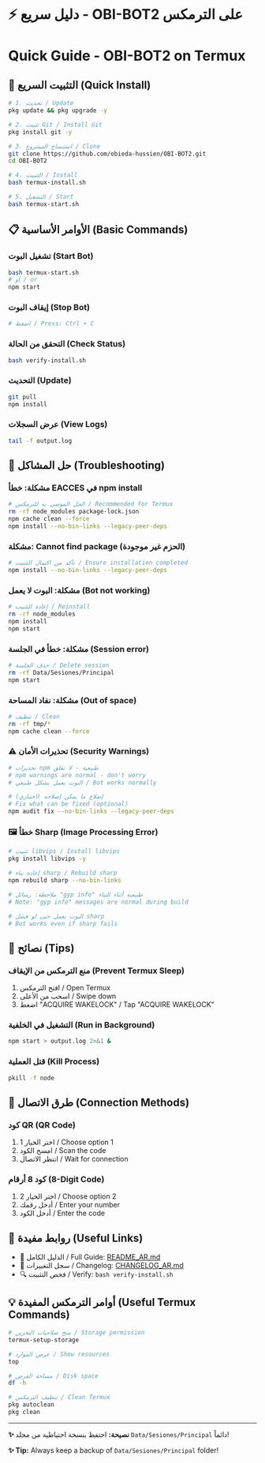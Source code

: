 # ⚡ دليل سريع - OBI-BOT2 على الترمكس
# Quick Guide - OBI-BOT2 on Termux

## 🚀 التثبيت السريع (Quick Install)

```bash
# 1. تحديث / Update
pkg update && pkg upgrade -y

# 2. تثبيت Git / Install Git
pkg install git -y

# 3. استنساخ المشروع / Clone
git clone https://github.com/obieda-hussien/OBI-BOT2.git
cd OBI-BOT2

# 4. التثبيت / Install
bash termux-install.sh

# 5. التشغيل / Start
bash termux-start.sh
```

## 📋 الأوامر الأساسية (Basic Commands)

### تشغيل البوت (Start Bot)
```bash
bash termux-start.sh
# أو / or
npm start
```

### إيقاف البوت (Stop Bot)
```bash
# اضغط / Press: Ctrl + C
```

### التحقق من الحالة (Check Status)
```bash
bash verify-install.sh
```

### التحديث (Update)
```bash
git pull
npm install
```

### عرض السجلات (View Logs)
```bash
tail -f output.log
```

## 🔧 حل المشاكل (Troubleshooting)

### مشكلة: خطأ EACCES في npm install
```bash
# الحل الموصى به للترمكس / Recommended for Termux
rm -rf node_modules package-lock.json
npm cache clean --force
npm install --no-bin-links --legacy-peer-deps
```

### مشكلة: Cannot find package (الحزم غير موجودة)
```bash
# تأكد من اكتمال التثبيت / Ensure installation completed
npm install --no-bin-links --legacy-peer-deps
```

### مشكلة: البوت لا يعمل (Bot not working)
```bash
# إعادة التثبيت / Reinstall
rm -rf node_modules
npm install
npm start
```

### مشكلة: خطأ في الجلسة (Session error)
```bash
# حذف الجلسة / Delete session
rm -rf Data/Sesiones/Principal
npm start
```

### مشكلة: نفاد المساحة (Out of space)
```bash
# تنظيف / Clean
rm -rf tmp/*
npm cache clean --force
```

### ⚠️  تحذيرات الأمان (Security Warnings)
```bash
# تحذيرات npm طبيعية - لا تقلق
# npm warnings are normal - don't worry
# البوت يعمل بشكل طبيعي / Bot works normally

# إصلاح ما يمكن إصلاحه (اختياري)
# Fix what can be fixed (optional)
npm audit fix --no-bin-links --legacy-peer-deps
```

### 🖼️  خطأ Sharp (Image Processing Error)
```bash
# تثبيت libvips / Install libvips
pkg install libvips -y

# إعادة بناء sharp / Rebuild sharp
npm rebuild sharp --no-bin-links

# ملاحظة: رسائل "gyp info" طبيعية أثناء البناء
# Note: "gyp info" messages are normal during build

# البوت يعمل حتى لو فشل sharp
# Bot works even if sharp fails
```

## 🌟 نصائح (Tips)

### منع الترمكس من الإيقاف (Prevent Termux Sleep)
1. افتح الترمكس / Open Termux
2. اسحب من الأعلى / Swipe down
3. اضغط "ACQUIRE WAKELOCK" / Tap "ACQUIRE WAKELOCK"

### التشغيل في الخلفية (Run in Background)
```bash
npm start > output.log 2>&1 &
```

### قتل العملية (Kill Process)
```bash
pkill -f node
```

## 📱 طرق الاتصال (Connection Methods)

### كود QR (QR Code)
1. اختر الخيار 1 / Choose option 1
2. امسح الكود / Scan the code
3. انتظر الاتصال / Wait for connection

### كود 8 أرقام (8-Digit Code)
1. اختر الخيار 2 / Choose option 2
2. أدخل رقمك / Enter your number
3. أدخل الكود / Enter the code

## 🔗 روابط مفيدة (Useful Links)

- 📖 الدليل الكامل / Full Guide: [README_AR.md](./README_AR.md)
- 📝 سجل التغييرات / Changelog: [CHANGELOG_AR.md](./CHANGELOG_AR.md)
- 🔍 فحص التثبيت / Verify: `bash verify-install.sh`

## 💡 أوامر الترمكس المفيدة (Useful Termux Commands)

```bash
# منح صلاحيات التخزين / Storage permission
termux-setup-storage

# عرض الموارد / Show resources
top

# مساحة القرص / Disk space
df -h

# تنظيف الترمكس / Clean Termux
pkg autoclean
pkg clean
```

---

**✨ نصيحة:** احتفظ بنسخة احتياطية من مجلد `Data/Sesiones/Principal` دائماً!

**✨ Tip:** Always keep a backup of `Data/Sesiones/Principal` folder!
